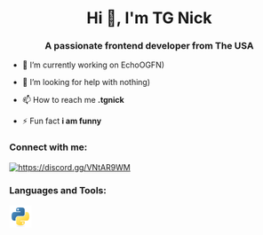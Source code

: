 <h1 align="center">Hi 👋, I'm TG Nick</h1>
<h3 align="center">A passionate frontend developer from The USA</h3>

- 🔭 I’m currently working on EchoOGFN)

- 🤝 I’m looking for help with nothing)

- 📫 How to reach me **.tgnick**

- ⚡ Fun fact **i am funny**

<h3 align="left">Connect with me:</h3>
<p align="left">
<a href="https://discord.gg/https://discord.gg/Xhpw3GYtrF" target="blank"><img align="center" src="https://raw.githubusercontent.com/rahuldkjain/github-profile-readme-generator/master/src/images/icons/Social/discord.svg" alt="https://discord.gg/VNtAR9WM" height="30" width="40" /></a>
</p>

<h3 align="left">Languages and Tools:</h3>
<p align="left"> <a href="https://www.python.org" target="_blank" rel="noreferrer"> <img src="https://raw.githubusercontent.com/devicons/devicon/master/icons/python/python-original.svg" alt="python" width="40" height="40"/> </a> </p>
